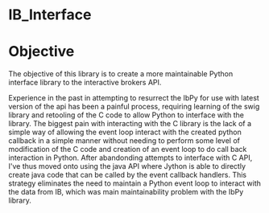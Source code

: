 IB_Interface
============


Objective
=========

The objective of this library is to create a more maintainable Python interface library to the interactive brokers API.

Experience in the past in attempting to resurrect the IbPy for use with latest version of the api has been a painful process, requiring learning of the swig library and retooling of the C code to allow Python to interface with the library. The biggest pain with interacting with the C library is the lack of a simple way of allowing the event loop interact with the created python callback in a simple manner without needing to perform some level of modification of the C code and creation of an event loop to do call back interaction in Python. After abandonding attempts to interface with C API, I've thus moved onto using the java API where Jython is able to directly create java code that can be called by the event callback handlers. This strategy eliminates the need to maintain a Python event loop to interact with the data from IB, which was main maintainability problem with the IbPy library.